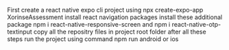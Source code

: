 First create a react native expo cli project using npx create-expo-app XorinseAssessment
install react navigation packages
install these additional package
npm i react-native-responsive-screen and npm i react-native-otp-textinput 
copy all the repositry files in project root folder
after all these steps run the project using command npm run android or ios

